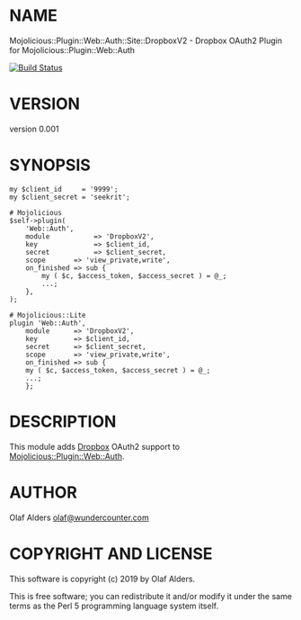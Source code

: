 # NAME

Mojolicious::Plugin::Web::Auth::Site::DropboxV2 - Dropbox OAuth2 Plugin for Mojolicious::Plugin::Web::Auth

[![Build Status](https://travis-ci.org/oalders/mojolicious-plugin-web-auth-site-dropboxv2.png?branch=master)](https://travis-ci.org/oalders/mojolicious-plugin-web-auth-site-dropboxv2)

# VERSION

version 0.001

# SYNOPSIS

    my $client_id     = '9999';
    my $client_secret = 'seekrit';

    # Mojolicious
    $self->plugin(
        'Web::Auth',
        module           => 'DropboxV2',
        key              => $client_id,
        secret           => $client_secret,
        scope       => 'view_private,write',
        on_finished => sub {
            my ( $c, $access_token, $access_secret ) = @_;
            ...;
        },
    );

    # Mojolicious::Lite
    plugin 'Web::Auth',
        module      => 'DropboxV2',
        key         => $client_id,
        secret      => $client_secret,
        scope       => 'view_private,write',
        on_finished => sub {
        my ( $c, $access_token, $access_secret ) = @_;
        ...;
        };

# DESCRIPTION

This module adds
[Dropbox](https://www.dropbox.com/developers/reference/oauth-guide) OAuth2
support to [Mojolicious::Plugin::Web::Auth](https://metacpan.org/pod/Mojolicious::Plugin::Web::Auth).

# AUTHOR

Olaf Alders <olaf@wundercounter.com>

# COPYRIGHT AND LICENSE

This software is copyright (c) 2019 by Olaf Alders.

This is free software; you can redistribute it and/or modify it under
the same terms as the Perl 5 programming language system itself.
